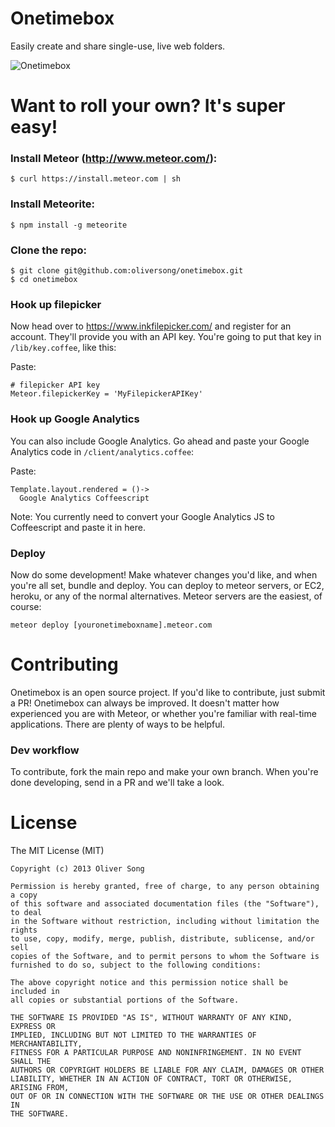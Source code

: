 # Onetimebox
Easily create and share single-use, live web folders.

![Onetimebox](http://f.cl.ly/items/2f1T2R340W2v0a3E272c/Screen%20Shot%202013-10-23%20at%202.12.19%20PM.png)

# Want to roll your own? It's super easy!

### Install Meteor (http://www.meteor.com/):

```
$ curl https://install.meteor.com | sh
```

### Install Meteorite:
```
$ npm install -g meteorite
```

### Clone the repo:
```
$ git clone git@github.com:oliversong/onetimebox.git
$ cd onetimebox
```

### Hook up filepicker
Now head over to https://www.inkfilepicker.com/ and register for an account. They'll provide you with an API key. You're going to put that key in `/lib/key.coffee`, like this:

Paste:

```
# filepicker API key
Meteor.filepickerKey = 'MyFilepickerAPIKey'
```

### Hook up Google Analytics
You can also include Google Analytics. Go ahead and paste your Google Analytics code in `/client/analytics.coffee`:

Paste:

```
Template.layout.rendered = ()->
  Google Analytics Coffeescript
```

Note: You currently need to convert your Google Analytics JS to Coffeescript and paste it in here.

### Deploy
Now do some development! Make whatever changes you'd like, and when you're all set, bundle and deploy. You can deploy to meteor servers, or EC2, heroku, or any of the normal alternatives. Meteor servers are the easiest, of course:

```
meteor deploy [youronetimeboxname].meteor.com
```

# Contributing

Onetimebox is an open source project. If you'd like to contribute, just submit a PR! Onetimebox can always be improved. It doesn't matter how experienced you are with Meteor, or whether you're familiar with real-time applications. There are plenty of ways to be helpful.

### Dev workflow

To contribute, fork the main repo and make your own branch. When you're done developing, send in a PR and we'll take a look.

# License

The MIT License (MIT)

```
Copyright (c) 2013 Oliver Song

Permission is hereby granted, free of charge, to any person obtaining a copy
of this software and associated documentation files (the "Software"), to deal
in the Software without restriction, including without limitation the rights
to use, copy, modify, merge, publish, distribute, sublicense, and/or sell
copies of the Software, and to permit persons to whom the Software is
furnished to do so, subject to the following conditions:

The above copyright notice and this permission notice shall be included in
all copies or substantial portions of the Software.

THE SOFTWARE IS PROVIDED "AS IS", WITHOUT WARRANTY OF ANY KIND, EXPRESS OR
IMPLIED, INCLUDING BUT NOT LIMITED TO THE WARRANTIES OF MERCHANTABILITY,
FITNESS FOR A PARTICULAR PURPOSE AND NONINFRINGEMENT. IN NO EVENT SHALL THE
AUTHORS OR COPYRIGHT HOLDERS BE LIABLE FOR ANY CLAIM, DAMAGES OR OTHER
LIABILITY, WHETHER IN AN ACTION OF CONTRACT, TORT OR OTHERWISE, ARISING FROM,
OUT OF OR IN CONNECTION WITH THE SOFTWARE OR THE USE OR OTHER DEALINGS IN
THE SOFTWARE.
```
